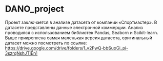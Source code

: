 # DANO_project
Проект заключается в анализе датасета от компании «Спортмастер». В датасете представлены данные электронной коммерции. Анализ проводился с использованием библиотек Pandas, Seaborn и Scikit-learn. Выше прикреплена самая маленькая версия датасета, оригинальный датасет можно посмотреть по ссылке: https://drive.google.com/drive/folders/1_v2FwQ-bbSuoGl_pi-3szrqNshJTlEn1
